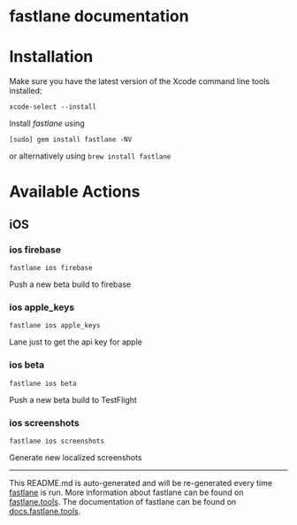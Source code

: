 fastlane documentation
================
# Installation

Make sure you have the latest version of the Xcode command line tools installed:

```
xcode-select --install
```

Install _fastlane_ using
```
[sudo] gem install fastlane -NV
```
or alternatively using `brew install fastlane`

# Available Actions
## iOS
### ios firebase
```
fastlane ios firebase
```
Push a new beta build to firebase
### ios apple_keys
```
fastlane ios apple_keys
```
Lane just to get the api key for apple
### ios beta
```
fastlane ios beta
```
Push a new beta build to TestFlight
### ios screenshots
```
fastlane ios screenshots
```
Generate new localized screenshots

----

This README.md is auto-generated and will be re-generated every time [fastlane](https://fastlane.tools) is run.
More information about fastlane can be found on [fastlane.tools](https://fastlane.tools).
The documentation of fastlane can be found on [docs.fastlane.tools](https://docs.fastlane.tools).
